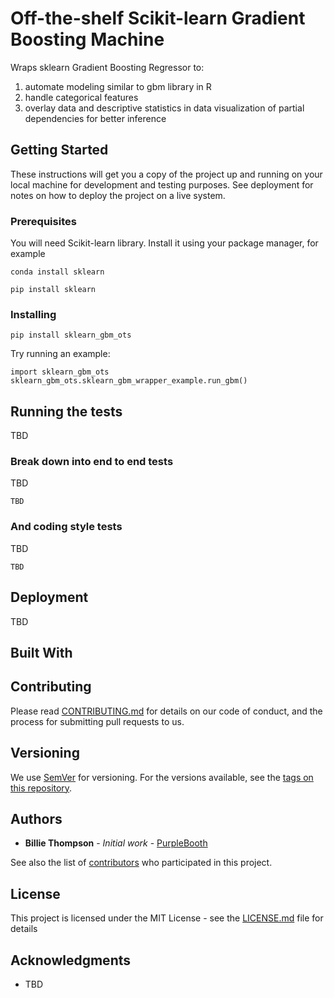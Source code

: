 # Off-the-shelf Scikit-learn Gradient Boosting Machine

Wraps sklearn Gradient Boosting Regressor to:
1. automate modeling similar to gbm library in R
2. handle categorical features
3. overlay data and descriptive statistics in data visualization of partial dependencies for better inference


## Getting Started

These instructions will get you a copy of the project up and running on your local machine for development and testing purposes. See deployment for notes on how to deploy the project on a live system.

### Prerequisites

You will need Scikit-learn library. Install it using your package manager, for example
```
conda install sklearn
```

```
pip install sklearn
```

### Installing


```
pip install sklearn_gbm_ots
```

Try running an example:

```
import sklearn_gbm_ots
sklearn_gbm_ots.sklearn_gbm_wrapper_example.run_gbm()

```


## Running the tests

TBD

### Break down into end to end tests

TBD

```
TBD
```

### And coding style tests

TBD

```
TBD
```

## Deployment

TBD

## Built With

 

## Contributing

Please read [CONTRIBUTING.md](https://link) for details on our code of conduct, and the process for submitting pull requests to us.

## Versioning

We use [SemVer](http://semver.org/) for versioning. For the versions available, see the [tags on this repository](https://github.com/your/project/tags). 

## Authors

* **Billie Thompson** - *Initial work* - [PurpleBooth](https://github.com/PurpleBooth)

See also the list of [contributors](https://github.com/your/project/contributors) who participated in this project.

## License

This project is licensed under the MIT License - see the [LICENSE.md](LICENSE.md) file for details

## Acknowledgments

* TBD
